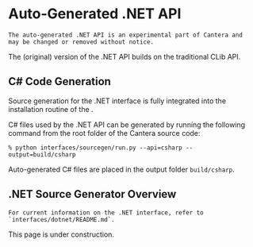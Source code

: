# Auto-Generated .NET API

```{warning}
The auto-generated .NET API is an experimental part of Cantera and
may be changed or removed without notice.
```

The (original) version of the .NET API builds on the traditional CLib API.

## C# Code Generation

Source generation for the .NET interface is fully integrated into the installation
routine of the [](../dotnet/index).

C# files used by the .NET API can be generated by running the following command from the
root folder of the Cantera source code:

```shell
% python interfaces/sourcegen/run.py --api=csharp --output=build/csharp
```

Auto-generated C# files are placed in the output folder `build/csharp`.

## .NET Source Generator Overview

```{note}
For current information on the .NET interface, refer to `interfaces/dotnet/README.md`.
```

This page is under construction.
